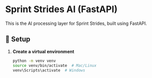 # Sprint Strides AI (FastAPI)

This is the AI processing layer for Sprint Strides, built using FastAPI.

## 🚀 Setup

1. **Create a virtual environment**
   ```bash
   python -m venv venv
   source venv/bin/activate  # Mac/Linux
   venv\Scripts\activate  # Windows
   ```
